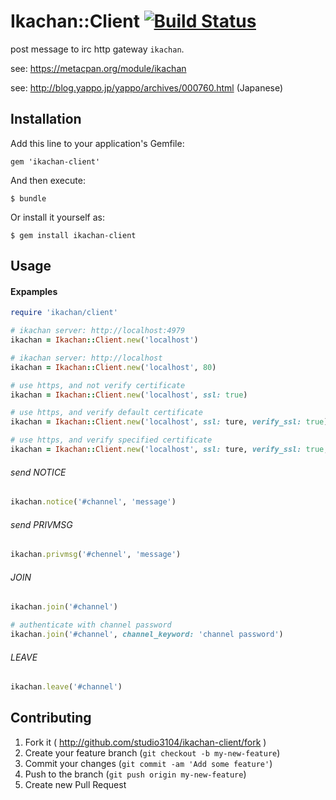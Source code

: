 # Ikachan::Client [![Build Status](https://travis-ci.org/studio3104/ikachan-client.png)](https://travis-ci.org/studio3104/ikachan-client)

post message to irc http gateway `ikachan`.

see: https://metacpan.org/module/ikachan

see: http://blog.yappo.jp/yappo/archives/000760.html (Japanese)

## Installation

Add this line to your application's Gemfile:

    gem 'ikachan-client'

And then execute:

    $ bundle

Or install it yourself as:

    $ gem install ikachan-client

## Usage

#### Expamples

```ruby
require 'ikachan/client'

# ikachan server: http://localhost:4979
ikachan = Ikachan::Client.new('localhost')

# ikachan server: http://localhost
ikachan = Ikachan::Client.new('localhost', 80)

# use https, and not verify certificate
ikachan = Ikachan::Client.new('localhost', ssl: true)

# use https, and verify default certificate
ikachan = Ikachan::Client.new('localhost', ssl: ture, verify_ssl: true)

# use https, and verify specified certificate
ikachan = Ikachan::Client.new('localhost', ssl: ture, verify_ssl: true, ca_file: '/path/to/ca_file')
```

###### send NOTICE

```ruby
ikachan.notice('#channel', 'message')
```

###### send PRIVMSG

```ruby
ikachan.privmsg('#chennel', 'message')
```

###### JOIN

```ruby
ikachan.join('#channel')

# authenticate with channel password
ikachan.join('#channel', channel_keyword: 'channel password')
```

###### LEAVE

```ruby
ikachan.leave('#channel')
```

## Contributing

1. Fork it ( http://github.com/studio3104/ikachan-client/fork )
2. Create your feature branch (`git checkout -b my-new-feature`)
3. Commit your changes (`git commit -am 'Add some feature'`)
4. Push to the branch (`git push origin my-new-feature`)
5. Create new Pull Request
